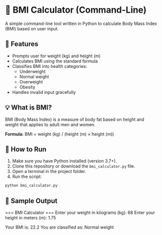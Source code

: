 # 🧮 BMI Calculator (Command-Line)

A simple command-line tool written in Python to calculate Body Mass Index (BMI) based on user input.

## 📌 Features

- Prompts user for weight (kg) and height (m)
- Calculates BMI using the standard formula
- Classifies BMI into health categories:
  - Underweight
  - Normal weight
  - Overweight
  - Obesity
- Handles invalid input gracefully

## 💡 What is BMI?

BMI (Body Mass Index) is a measure of body fat based on height and weight that applies to adult men and women.

**Formula:**
BMI = weight (kg) / (height (m) × height (m))


## 🚀 How to Run

1. Make sure you have Python installed (version 3.7+).
2. Clone this repository or download the `bmi_calculator.py` file.
3. Open a terminal in the project folder.
4. Run the script:

```bash
python bmi_calculator.py
```

## 🧪 Sample Output

=== BMI Calculator ===
Enter your weight in kilograms (kg): 68
Enter your height in meters (m): 1.75

Your BMI is: 22.2
You are classified as: Normal weight
